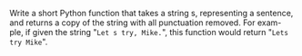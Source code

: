 Write a short Python function that takes a string s, representing a sentence,
and returns a copy of the string with all punctuation removed. For exam-
ple, if given the string "`Let s try, Mike.`", this function would return
"`Lets try Mike`".
